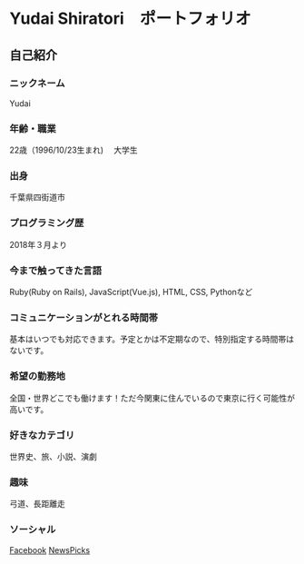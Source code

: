 # Yudai Shiratori　ポートフォリオ

## 自己紹介
### ニックネーム
Yudai
### 年齢・職業
22歳（1996/10/23生まれ)　
大学生
### 出身
千葉県四街道市
### プログラミング歴
2018年３月より
### 今まで触ってきた言語
Ruby(Ruby on Rails), JavaScript(Vue.js), HTML, CSS, Pythonなど
### コミュニケーションがとれる時間帯
基本はいつでも対応できます。予定とかは不定期なので、特別指定する時間帯はないです。
### 希望の勤務地
全国・世界どこでも働けます！ただ今関東に住んでいるので東京に行く可能性が高いです。
### 好きなカテゴリ
世界史、旅、小説、演劇
### 趣味
弓道、長距離走
### ソーシャル
[Facebook](https://www.facebook.com/profile.php?id=100009280767327)
[NewsPicks](https://newspicks.com/user/1969571)
